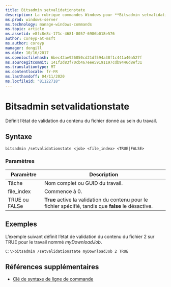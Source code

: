 ```yaml
---
title: Bitsadmin setvalidationstate
description: La rubrique commandes Windows pour **Bitsadmin setvalidationstate**, qui définit l’état de validation du contenu du fichier donné au sein du travail.
ms.prod: windows-server
ms.technology: manage-windows-commands
ms.topic: article
ms.assetid: e8fc8e8c-171c-4681-8057-6986b018e576
author: coreyp-at-msft
ms.author: coreyp
manager: dongill
ms.date: 10/16/2017
ms.openlocfilehash: 6bec42ae926050cd21df594a38f1c441a40a527f
ms.sourcegitcommit: 141f2d83f70cb467eee59191197cdb9446d8ef31
ms.translationtype: MT
ms.contentlocale: fr-FR
ms.lasthandoff: 04/11/2020
ms.locfileid: "81122718"
---
```

# <a name="bitsadmin-setvalidationstate"></a>Bitsadmin setvalidationstate

Définit l’état de validation du contenu du fichier donné au sein du travail.

## <a name="syntax"></a>Syntaxe

```
bitsadmin /setvalidationstate <job> <file_index> <TRUE|FALSE>
```

### <a name="parameters"></a>Paramètres

| Paramètre | Description |
| --------- | ---------- |
| Tâche | Nom complet ou GUID du travail. |
| file_index | Commence à 0. |
| TRUE ou FALSe | **True** active la validation du contenu pour le fichier spécifié, tandis que **false** le désactive. |

## <a name="examples"></a>Exemples

L’exemple suivant définit l’état de validation du contenu du fichier 2 sur TRUE pour le travail nommé *myDownloadJob*.

```
C:\>bitsadmin /setvalidationstate myDownloadJob 2 TRUE
```

## <a name="additional-references"></a>Références supplémentaires

- [Clé de syntaxe de ligne de commande](command-line-syntax-key.md)